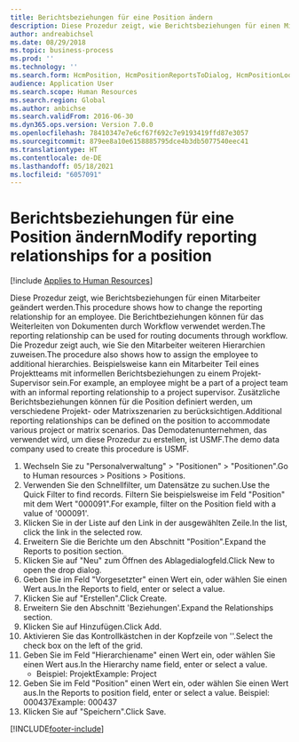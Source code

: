```yaml
---
title: Berichtsbeziehungen für eine Position ändern
description: Diese Prozedur zeigt, wie Berichtsbeziehungen für einen Mitarbeiter geändert werden.
author: andreabichsel
ms.date: 08/29/2018
ms.topic: business-process
ms.prod: ''
ms.technology: ''
ms.search.form: HcmPosition, HcmPositionReportsToDialog, HcmPositionLookup, HcmPersonnelManagementWorkspace
audience: Application User
ms.search.scope: Human Resources
ms.search.region: Global
ms.author: anbichse
ms.search.validFrom: 2016-06-30
ms.dyn365.ops.version: Version 7.0.0
ms.openlocfilehash: 78410347e7e6cf67f692c7e9193419ffd87e3057
ms.sourcegitcommit: 879ee8a10e6158885795dce4b3db5077540eec41
ms.translationtype: HT
ms.contentlocale: de-DE
ms.lasthandoff: 05/18/2021
ms.locfileid: "6057091"
---
```

# <a name="modify-reporting-relationships-for-a-position"></a><span data-ttu-id="54cd6-103">Berichtsbeziehungen für eine Position ändern</span><span class="sxs-lookup"><span data-stu-id="54cd6-103">Modify reporting relationships for a position</span></span>

[!include [Applies to Human Resources](../includes/applies-to-hr.md)]



<span data-ttu-id="54cd6-104">Diese Prozedur zeigt, wie Berichtsbeziehungen für einen Mitarbeiter geändert werden.</span><span class="sxs-lookup"><span data-stu-id="54cd6-104">This procedure shows how to change the reporting relationship for an employee.</span></span> <span data-ttu-id="54cd6-105">Die Berichtbeziehungen können für das Weiterleiten von Dokumenten durch Workflow verwendet werden.</span><span class="sxs-lookup"><span data-stu-id="54cd6-105">The reporting relationship can be used for routing documents through workflow.</span></span> <span data-ttu-id="54cd6-106">Die Prozedur zeigt auch, wie Sie den Mitarbeiter weiteren Hierarchien zuweisen.</span><span class="sxs-lookup"><span data-stu-id="54cd6-106">The procedure also shows how to assign the employee to additional hierarchies.</span></span> <span data-ttu-id="54cd6-107">Beispielsweise kann ein Mitarbeiter Teil eines Projektteams mit informellen Berichtsbeziehungen zu einem Projekt-Supervisor sein.</span><span class="sxs-lookup"><span data-stu-id="54cd6-107">For example, an employee might be a part of a project team with an informal reporting relationship to a project supervisor.</span></span> <span data-ttu-id="54cd6-108">Zusätzliche Berichtsbeziehungen können für die Position definiert werden, um verschiedene Projekt- oder Matrixszenarien zu berücksichtigen.</span><span class="sxs-lookup"><span data-stu-id="54cd6-108">Additional reporting relationships can be defined on the position to accommodate various project or matrix scenarios.</span></span> <span data-ttu-id="54cd6-109">Das Demodatenunternehmen, das verwendet wird, um diese Prozedur zu erstellen, ist USMF.</span><span class="sxs-lookup"><span data-stu-id="54cd6-109">The demo data company used to create this procedure is USMF.</span></span>

1. <span data-ttu-id="54cd6-110">Wechseln Sie zu "Personalverwaltung" > "Positionen" > "Positionen".</span><span class="sxs-lookup"><span data-stu-id="54cd6-110">Go to Human resources > Positions > Positions.</span></span>
2. <span data-ttu-id="54cd6-111">Verwenden Sie den Schnellfilter, um Datensätze zu suchen.</span><span class="sxs-lookup"><span data-stu-id="54cd6-111">Use the Quick Filter to find records.</span></span> <span data-ttu-id="54cd6-112">Filtern Sie beispielsweise im Feld "Position" mit dem Wert "000091".</span><span class="sxs-lookup"><span data-stu-id="54cd6-112">For example, filter on the Position field with a value of '000091'.</span></span>
3. <span data-ttu-id="54cd6-113">Klicken Sie in der Liste auf den Link in der ausgewählten Zeile.</span><span class="sxs-lookup"><span data-stu-id="54cd6-113">In the list, click the link in the selected row.</span></span>
4. <span data-ttu-id="54cd6-114">Erweitern Sie die Berichte um den Abschnitt "Position".</span><span class="sxs-lookup"><span data-stu-id="54cd6-114">Expand the Reports to position section.</span></span>
5. <span data-ttu-id="54cd6-115">Klicken Sie auf "Neu" zum Öffnen des Ablagedialogfeld.</span><span class="sxs-lookup"><span data-stu-id="54cd6-115">Click New to open the drop dialog.</span></span>
6. <span data-ttu-id="54cd6-116">Geben Sie im Feld "Vorgesetzter" einen Wert ein, oder wählen Sie einen Wert aus.</span><span class="sxs-lookup"><span data-stu-id="54cd6-116">In the Reports to field, enter or select a value.</span></span>
7. <span data-ttu-id="54cd6-117">Klicken Sie auf "Erstellen".</span><span class="sxs-lookup"><span data-stu-id="54cd6-117">Click Create.</span></span>
8. <span data-ttu-id="54cd6-118">Erweitern Sie den Abschnitt 'Beziehungen'.</span><span class="sxs-lookup"><span data-stu-id="54cd6-118">Expand the Relationships section.</span></span>
9. <span data-ttu-id="54cd6-119">Klicken Sie auf Hinzufügen.</span><span class="sxs-lookup"><span data-stu-id="54cd6-119">Click Add.</span></span>
10. <span data-ttu-id="54cd6-120">Aktivieren Sie das Kontrollkästchen in der Kopfzeile von ''.</span><span class="sxs-lookup"><span data-stu-id="54cd6-120">Select the check box on the left of the grid.</span></span>
11. <span data-ttu-id="54cd6-121">Geben Sie im Feld "Hierarchiename" einen Wert ein, oder wählen Sie einen Wert aus.</span><span class="sxs-lookup"><span data-stu-id="54cd6-121">In the Hierarchy name field, enter or select a value.</span></span>
    * <span data-ttu-id="54cd6-122">Beispiel: Projekt</span><span class="sxs-lookup"><span data-stu-id="54cd6-122">Example: Project</span></span>  
12. <span data-ttu-id="54cd6-123">Geben Sie im Feld "Position" einen Wert ein, oder wählen Sie einen Wert aus.</span><span class="sxs-lookup"><span data-stu-id="54cd6-123">In the Reports to position field, enter or select a value.</span></span>  <span data-ttu-id="54cd6-124">Beispiel: 000437</span><span class="sxs-lookup"><span data-stu-id="54cd6-124">Example:  000437</span></span>
13. <span data-ttu-id="54cd6-125">Klicken Sie auf "Speichern".</span><span class="sxs-lookup"><span data-stu-id="54cd6-125">Click Save.</span></span>



[!INCLUDE[footer-include](../includes/footer-banner.md)]